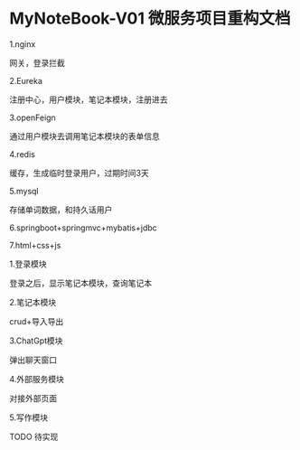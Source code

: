 # MyNoteBook-V01 微服务项目重构文档

1.nginx

网关，登录拦截

2.Eureka

注册中心，用户模块，笔记本模块，注册进去

3.openFeign

通过用户模块去调用笔记本模块的表单信息

4.redis

缓存，生成临时登录用户，过期时间3天

5.mysql

存储单词数据，和持久话用户

6.springboot+springmvc+mybatis+jdbc

7.html+css+js



1.登录模块

登录之后，显示笔记本模块，查询笔记本

2.笔记本模块

crud+导入导出

3.ChatGpt模块

弹出聊天窗口

4.外部服务模块

对接外部页面

5.写作模块

TODO 待实现



